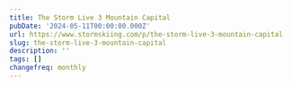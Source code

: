 ```yaml
---
title: The Storm Live 3 Mountain Capital
pubDate: '2024-05-11T00:00:00.000Z'
url: https://www.stormskiing.com/p/the-storm-live-3-mountain-capital
slug: the-storm-live-3-mountain-capital
description: ''
tags: []
changefreq: monthly
---
```


<!-- Add post content below -->
